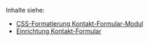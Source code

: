Inhalte siehe:

-   [CSS-Formatierung
    Kontakt-Formular-Modul](/CSS-Formatierung_Kontakt-Formular-Modul "wikilink")
-   [Einrichtung
    Kontakt-Formular](/Einrichtung_Kontakt-Formular "wikilink")